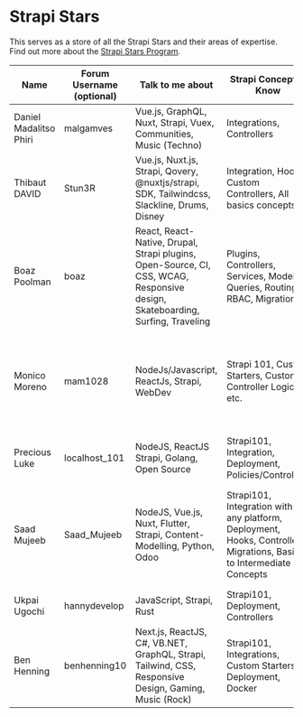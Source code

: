 # Strapi Stars


This serves as a store of all the Strapi Stars and their areas of expertise.
Find out more about the [Strapi Stars Program](https://strapi.io/community-stars). 


| Name      | Forum Username (optional) | Talk to me about      | Strapi Concepts I Know | Activities I like |
| ----------- | ----------- | ----------- | ----------- | ----------- |
| Daniel Madalitso Phiri      | malgamves      | Vue.js, GraphQL, Nuxt, Strapi, Vuex, Communities, Music (Techno)    | Integrations, Controllers       | Speaking, Writing, Testing      |
| Thibaut DAVID | Stun3R | Vue.js, Nuxt.js, Strapi, Qovery, @nuxtjs/strapi, SDK, Tailwindcss, Slackline, Drums, Disney | Integration, Hooks, Custom Controllers, All basics concepts | Package & Plugin development, Code Contributions, Speaking |
| Boaz Poolman | boaz | React, React-Native, Drupal, Strapi plugins, Open-Source, CI, CSS, WCAG, Responsive design, Skateboarding, Surfing, Traveling | Plugins, Controllers, Services, Models, Queries, Routing, RBAC, Migration | Plugin development, Testing, Speaking |
| Monico Moreno      | mam1028      | NodeJs/Javascript, ReactJs, Strapi, WebDev    | Strapi 101, Custom Starters, Custom Controller Logic, etc.       | [Training Videos](https://strapi.training), Social Media Interactions, (future) Code Contributions, Strapi Forum Contributions, etc.       |
| Precious Luke  |  localhost_101  | NodeJS, ReactJS Strapi, Golang, Open Source | Strapi101, Integration, Deployment, Policies/Controllers | Writing, Speaking, Rapping |
| Saad Mujeeb  |  Saad_Mujeeb  | NodeJS, Vue.js, Nuxt, Flutter, Strapi, Content-Modelling, Python, Odoo | Strapi101, Integration with any platform, Deployment, Hooks, Controllers, Migrations, Basic to Intermediate Concepts | Code Contribution, Plugin Development, Speaking, Training Videos, Help channel Contributions |
| Ukpai Ugochi  |  hannydevelop | JavaScript, Strapi, Rust | Strapi101, Deployment, Controllers | Writing, Speaking, Coding |
| Ben Henning | benhenning10 | Next.js, ReactJS, C#, VB.NET, GraphQL, Strapi, Tailwind, CSS, Responsive Design, Gaming, Music (Rock) | Strapi101, Integrations, Custom Starters, Deployment, Docker | Speaking, Writing, Testing, Translating, Code Contributions, Support |
